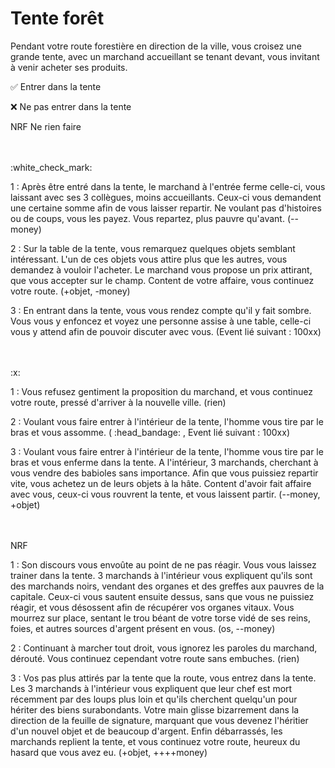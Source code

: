 # Tente forêt

Pendant votre route forestière en direction de la ville, vous croisez une grande tente, avec un marchand accueillant se tenant devant, vous invitant à venir acheter ses produits.

:white_check_mark: Entrer dans la tente

:x: Ne pas entrer dans la tente

NRF Ne rien faire

<br/>
<br/>
:white_check_mark: 

1 : Après être entré dans la tente, le marchand à l'entrée ferme celle-ci, vous laissant avec ses 3 collègues, moins accueillants. Ceux-ci vous demandent une certaine somme afin de vous laisser repartir. Ne voulant pas d'histoires ou de coups, vous les payez. Vous repartez, plus pauvre qu'avant. (--money)

2 : Sur la table de la tente, vous remarquez quelques objets semblant intéressant. L'un de ces objets vous attire plus que les autres, vous demandez à vouloir l'acheter. Le marchand vous propose un prix attirant, que vous accepter sur le champ. Content de votre affaire, vous continuez votre route. (+objet, -money)

3 : En entrant dans la tente, vous vous rendez compte qu'il y fait sombre. Vous vous y enfoncez et voyez une personne assise à une table, celle-ci vous y attend afin de pouvoir discuter avec vous. (Event lié suivant : 100xx)

<br/>
<br/>
:x:

1 : Vous refusez gentiment la proposition du marchand, et vous continuez votre route, pressé d'arriver à la nouvelle ville. (rien)

2 : Voulant vous faire entrer à l'intérieur de la tente, l'homme vous tire par le bras et vous assomme. ( :head_bandage:  , Event lié suivant : 100xx)

3 : Voulant vous faire entrer à l'intérieur de la tente, l'homme vous tire par le bras et vous enferme dans la tente. A l'intérieur, 3 marchands, cherchant à vous vendre des babioles sans importance. Afin que vous puissiez repartir vite, vous achetez un de leurs objets à la hâte. Content d'avoir fait affaire avec vous, ceux-ci vous rouvrent la tente, et vous laissent partir. (--money, +objet)

<br/>
<br/>
NRF

1 : Son discours vous envoûte au point de ne pas réagir. Vous vous laissez trainer dans la tente. 3 marchands à l'intérieur vous expliquent qu'ils sont des marchands noirs, vendant des organes et des greffes aux pauvres de la capitale. Ceux-ci vous sautent ensuite dessus, sans que vous ne puissiez réagir, et vous désossent afin de récupérer vos organes vitaux. Vous mourrez sur place, sentant le trou béant de votre torse vidé de ses reins, foies, et autres sources d'argent présent en vous. (os, --money)

2 : Continuant à marcher tout droit, vous ignorez les paroles du marchand, dérouté. Vous continuez cependant votre route sans embuches. (rien)

3 : Vos pas plus attirés par la tente que la route, vous entrez dans la tente. Les 3 marchands à l'intérieur vous expliquent que leur chef est mort récemment par des loups plus loin et qu'ils cherchent quelqu'un pour hériter des biens surabondants. Votre main glisse bizarrement dans la direction de la feuille de signature, marquant que vous devenez l'héritier d'un nouvel objet et de beaucoup d'argent. Enfin débarrassés, les marchands replient la tente, et vous continuez votre route, heureux du hasard que vous avez eu. (+objet, ++++money)
